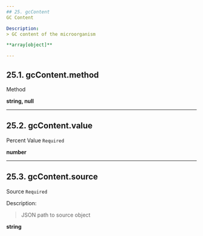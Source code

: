 ```yaml
---
## 25. gcContent
GC Content  

Description:
> GC content of the microorganism  

**array[object]**

---
```

## 25.1. gcContent.method
Method  

**string, null**

---
## 25.2. gcContent.value
Percent Value  `Required`

**number**

---
## 25.3. gcContent.source
Source  `Required`

Description:
> JSON path to source object  

**string**
